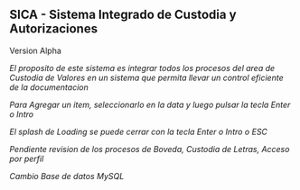 

## SICA - Sistema Integrado de Custodia y Autorizaciones
Version Alpha

*El proposito de este sistema es integrar todos los procesos del area de Custodia de Valores en un sistema que permita llevar un control eficiente de la documentacion*

*Para Agregar un item, seleccionarlo en la data y luego pulsar la tecla Enter o Intro*

*El splash de Loading se puede cerrar con la tecla Enter o Intro o ESC*

*Pendiente revision de los procesos de Boveda, Custodia de Letras, Acceso por perfil*

*Cambio Base de datos MySQL*